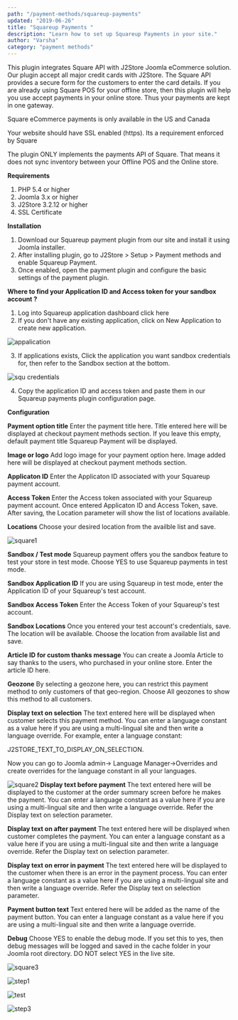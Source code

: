 ```yaml
---
path: "/payment-methods/squareup-payments"
updated: "2019-06-26"
title: "Squareup Payments "
description: "Learn how to set up Squareup Payments in your site."
author: "Varsha"
category: "payment methods"
---
```


This plugin integrates Square API with J2Store Joomla eCommerce solution. Our plugin accept all major credit cards with J2Store. The Square API provides a secure form for the customers to enter the card details. If you are already using Square POS for your offline store, then this plugin will help you use accept payments in your online store. Thus your payments are kept in one gateway.

Square eCommerce payments is only available in the US and Canada

Your website should have SSL enabled (https). Its a requirement enforced by Square

The plugin ONLY implements the payments API of Square. That means it does not sync inventory between your Offline POS and the Online store.

**Requirements**
1. PHP 5.4 or higher
2. Joomla 3.x or higher
3. J2Store 3.2.12 or higher
4. SSL Certificate

**Installation**

1. Download our Squareup payment plugin from our site and install it using Joomla installer.
2. After installing plugin, go to J2Store > Setup > Payment methods and enable Squareup Payment.
3. Once enabled, open the payment plugin and configure the basic settings of the payment plugin.

**Where to find your Application ID and Access token for your sandbox account ?**

1. Log into Squareup application dashboard <link-text url =¨https://connect.squareup.com/apps¨ target = ¨_blank¨ rel = ¨noopener¨> click here </link-text>
2. If you don't have any existing application, click on New Application to create new application.

![appalication](https://raw.githubusercontent.com/j2store/doc-images/master/payment-methods/squareup-payments/square-create-app.png)

3. If applications exists, Click the application you want sandbox credentials for, then refer to the Sandbox section at the bottom.

![squ credentials](https://raw.githubusercontent.com/j2store/doc-images/master/payment-methods/squareup-payments/square-credentials.png)

4. Copy the application ID and access token and paste them in our Squareup payments plugin configuration page.

**Configuration**

**Payment option title**
Enter the payment title here. Title entered here will be displayed at checkout payment methods section. If you leave this empty, default payment title Squareup Payment will be displayed.

**Image or logo**
Add logo image for your payment option here. Image added here will be displayed at checkout payment methods section.

**Applicaton ID**
Enter the Applicaton ID associated with your Squareup payment account.

**Access Token**
Enter the Access token associated with your Squareup payment account.
Once entered Applicaton ID and Access Token, save. After saving, the Location parameter will show the list of locations available.

**Locations**
Choose your desired location from the availble list and save.

![square1](https://raw.githubusercontent.com/j2store/doc-images/master/payment-methods/squareup-payments/square-01.png)

**Sandbox / Test mode**
Squareup payment offers you the sandbox feature to test your store in test mode. Choose YES to use Squareup payments in test mode.

**Sandbox Application ID**
If you are using Squareup in test mode, enter the Application ID of your Squareup's test account.

**Sandbox Access Token**
Enter the Access Token of your Squareup's test account.

**Sandbox Locations**
Once you entered your test account's credentials, save. The location will be available. Choose the location from available list and save.

**Article ID for custom thanks message**
You can create a Joomla Article to say thanks to the users, who purchased in your online store. Enter the article ID here.

**Geozone**
By selecting a geozone here, you can restrict this payment method to only customers of that geo-region. Choose All geozones to show this method to all customers.

**Display text on selection**
The text entered here will be displayed when customer selects this payment method. You can enter a language constant as a value here if you are using a multi-lingual site and then write a language override. For example, enter a language constant:

J2STORE_TEXT_TO_DISPLAY_ON_SELECTION.

Now you can go to Joomla admin-> Language Manager->Overrides and create overrides for the language constant in all your languages.


![square2](https://raw.githubusercontent.com/j2store/doc-images/master/payment-methods/squareup-payments/square-02.png)
**Display text before payment**
The text entered here will be displayed to the customer at the order summary screen before he makes the payment. You can enter a language constant as a value here if you are using a multi-lingual site and then write a language override. Refer the Display text on selection parameter.

**Display text on after payment**
The text entered here will be displayed when customer completes the payment.
You can enter a language constant as a value here if you are using a multi-lingual site and then write a language override. Refer the Display text on selection parameter.

**Display text on error in payment**
The text entered here will be displayed to the customer when there is an error in the payment process.
You can enter a language constant as a value here if you are using a multi-lingual site and then write a language override. Refer the Display text on selection parameter.

**Payment button text**
Text entered here will be added as the name of the payment button.
You can enter a language constant as a value here if you are using a multi-lingual site and then write a language override.

**Debug**
Choose YES to enable the debug mode. If you set this to yes, then debug messages will be logged and saved in the cache folder in your Joomla root directory. DO NOT select YES in the live site.

![square3](https://raw.githubusercontent.com/j2store/doc-images/master/payment-methods/squareup-payments/square-03.png)


![step1](https://raw.githubusercontent.com/j2store/doc-images/master/payment-methods/squareup-payments/squareup-step-1.png)



![test](https://raw.githubusercontent.com/j2store/doc-images/master/payment-methods/squareup-payments/squareup-step-2.png)


![step3](https://raw.githubusercontent.com/j2store/doc-images/master/payment-methods/squareup-payments/squareup-step-3.png)
